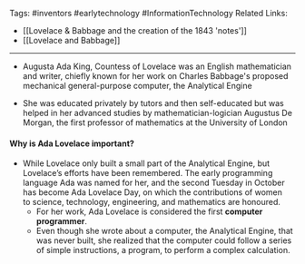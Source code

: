 Tags: #inventors #earlytechnology #InformationTechnology 
Related Links:
- [[Lovelace & Babbage and the creation of the 1843 'notes']]
- [[Lovelace and Babbage]]
---
- Augusta Ada King, Countess of Lovelace was an English mathematician and writer, chiefly known for her work on Charles Babbage's proposed mechanical general-purpose computer, the Analytical Engine

- She was educated privately by tutors and then self-educated but was helped in her advanced studies by mathematician-logician Augustus De Morgan, the first professor of mathematics at the University of London

#### Why is Ada Lovelace important?
- While Lovelace only built a small part of the Analytical Engine, but Lovelace’s efforts have been remembered. The early programming language Ada was named for her, and the second Tuesday in October has become Ada Lovelace Day, on which the contributions of women to science, technology, engineering, and mathematics are honoured.
	- For her work, Ada Lovelace is considered the first **computer programmer**. 
	- Even though she wrote about a computer, the Analytical Engine, that was never built, she realized that the computer could follow a series of simple instructions, a program, to perform a complex calculation.
